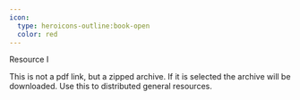 ```yaml
---
icon:
  type: heroicons-outline:book-open
  color: red
---   
```


Resource I

This is not a pdf link, but a zipped archive. If it is selected the archive will be downloaded. Use this to distributed general resources.